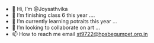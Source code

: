 - 👋 Hi, I’m @Joysathvika
- 👀 I’m finishing class 6 this year ....
- 🌱 I’m currently learning potraits this year ...
- 💞️ I’m looking to collaborate on art ...
- 📫 How to reach me email st9722@hpsbegumpet.org.in

<!---
Joysathvika/Joysathvika is a ✨ special ✨ repository because its `README.md` (this file) appears on your GitHub profile.
You can click the Preview link to take a look at your changes.
--->
